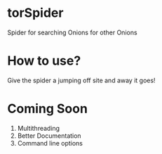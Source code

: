 # torSpider
Spider for searching Onions for other Onions

# How to use?
Give the spider a jumping off site and away it goes!

# Coming Soon
1. Multithreading
2. Better Documentation
3. Command line options

